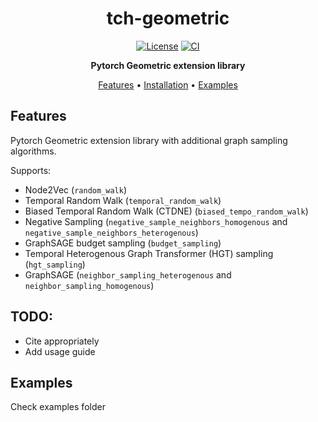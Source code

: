 <!-- markdownlint-disable -->
<div id="top"></div>
<div align="center">
    <h1>tch-geometric</h1>
    <p>
       <a href="LICENSE"><img src="https://img.shields.io/github/license/EgorDm/nauman" alt="License"></a>
 <a href="https://github.com/EgorDm/tch-geometric/actions/workflows/ci.yml"><img src="https://github.com/EgorDm/tch-geometric/actions/workflows/ci.yml/badge.svg" alt="CI"></a>
    </p>
    <p>
        <b>Pytorch Geometric extension library</b>
    </p>
</div>
<p align="center">
  <a href="#features">Features</a> •
  <a href="#installation">Installation</a> •
  <a href="#examples">Examples</a>
</p>
<!-- markdownlint-enable -->

## Features
Pytorch Geometric extension library with additional graph sampling algorithms.

Supports:

* Node2Vec (`random_walk`)
* Temporal Random Walk (`temporal_random_walk`)
* Biased Temporal Random Walk (CTDNE) (`biased_tempo_random_walk`)
* Negative Sampling (`negative_sample_neighbors_homogenous` and `negative_sample_neighbors_heterogenous`)
* GraphSAGE budget sampling (`budget_sampling`)
* Temporal Heterogenous Graph Transformer (HGT) sampling (`hgt_sampling`)
* GraphSAGE (`neighbor_sampling_heterogenous` and `neighbor_sampling_homogenous`)

## TODO:
* Cite appropriately
* Add usage guide


## Examples
Check examples folder